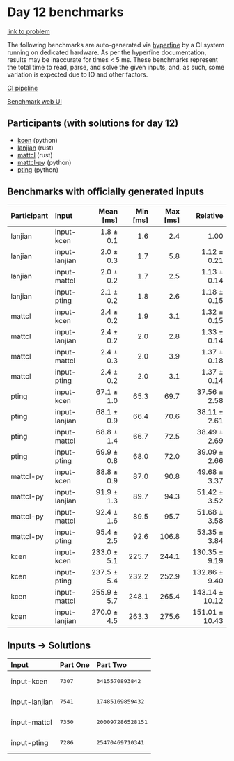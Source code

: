 # Day 12 benchmarks

[link to problem](https://adventofcode.com/2023/day/12)

The following benchmarks are auto-generated via
[hyperfine](https://github.com/sharkdp/hyperfine) by a CI system running on
dedicated hardware. As per the hyperfine documentation, results may be
inaccurate for times < 5 ms. These benchmarks represent the total time to read,
parse, and solve the given inputs, and, as such, some variation is expected due
to IO and other factors.

[CI pipeline](http://ci.papercode.net:8080/teams/main/pipelines/aoc2023)

[Benchmark web UI](https://aoc.ancalagon.black)


## Participants (with solutions for day 12)

- [kcen](https://github.com/kcen/aoc2023) (python)
- [lanjian](https://github.com/lanjian/aoc-2023) (rust)
- [mattcl](https://github.com/mattcl/aoc2023) (rust)
- [mattcl-py](https://github.com/mattcl/aoc2023-py) (python)
- [pting](https://github.com/pting/aoc2023) (python)


## Benchmarks with officially generated inputs

| Participant | Input | Mean [ms] | Min [ms] | Max [ms] | Relative |
|:---|:---|---:|---:|---:|---:|
| lanjian | input-kcen | 1.8 ± 0.1 | 1.6 | 2.4 | 1.00 |
| lanjian | input-lanjian | 2.0 ± 0.3 | 1.7 | 5.8 | 1.12 ± 0.21 |
| lanjian | input-mattcl | 2.0 ± 0.2 | 1.7 | 2.5 | 1.13 ± 0.14 |
| lanjian | input-pting | 2.1 ± 0.2 | 1.8 | 2.6 | 1.18 ± 0.15 |
| mattcl | input-kcen | 2.4 ± 0.2 | 1.9 | 3.1 | 1.32 ± 0.15 |
| mattcl | input-lanjian | 2.4 ± 0.2 | 2.0 | 2.8 | 1.33 ± 0.14 |
| mattcl | input-mattcl | 2.4 ± 0.3 | 2.0 | 3.9 | 1.37 ± 0.18 |
| mattcl | input-pting | 2.4 ± 0.2 | 2.0 | 3.1 | 1.37 ± 0.14 |
| pting | input-kcen | 67.1 ± 1.0 | 65.3 | 69.7 | 37.56 ± 2.58 |
| pting | input-lanjian | 68.1 ± 0.9 | 66.4 | 70.6 | 38.11 ± 2.61 |
| pting | input-mattcl | 68.8 ± 1.4 | 66.7 | 72.5 | 38.49 ± 2.69 |
| pting | input-pting | 69.9 ± 0.8 | 68.0 | 72.0 | 39.09 ± 2.66 |
| mattcl-py | input-kcen | 88.8 ± 0.9 | 87.0 | 90.8 | 49.68 ± 3.37 |
| mattcl-py | input-lanjian | 91.9 ± 1.3 | 89.7 | 94.3 | 51.42 ± 3.52 |
| mattcl-py | input-mattcl | 92.4 ± 1.6 | 89.5 | 95.7 | 51.68 ± 3.58 |
| mattcl-py | input-pting | 95.4 ± 2.5 | 92.6 | 106.8 | 53.35 ± 3.84 |
| kcen | input-kcen | 233.0 ± 5.1 | 225.7 | 244.1 | 130.35 ± 9.19 |
| kcen | input-pting | 237.5 ± 5.4 | 232.2 | 252.9 | 132.86 ± 9.40 |
| kcen | input-mattcl | 255.9 ± 5.7 | 248.1 | 265.4 | 143.14 ± 10.12 |
| kcen | input-lanjian | 270.0 ± 4.5 | 263.3 | 275.6 | 151.01 ± 10.43 |


## Inputs -> Solutions

| Input | Part One | Part Two |
|:---|:---|:---|
|input-kcen|<pre>7307</pre>|<pre>3415570893842</pre>|
|input-lanjian|<pre>7541</pre>|<pre>17485169859432</pre>|
|input-mattcl|<pre>7350</pre>|<pre>200097286528151</pre>|
|input-pting|<pre>7286</pre>|<pre>25470469710341</pre>|